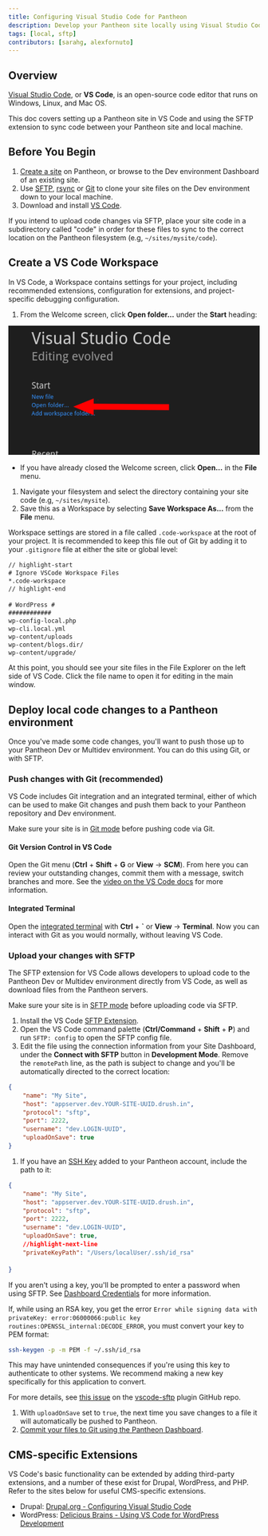 ```yaml
---
title: Configuring Visual Studio Code for Pantheon
description: Develop your Pantheon site locally using Visual Studio Code to edit and sync code.
tags: [local, sftp]
contributors: [sarahg, alexfornuto]
---
```


## Overview
[Visual Studio Code](https://code.visualstudio.com/), or **VS Code**, is an open-source code editor that runs on Windows, Linux, and Mac OS.

This doc covers setting up a Pantheon site in VS Code and using the SFTP extension to sync code between your Pantheon site and local machine.

## Before You Begin
1. [Create a site](/create-sites) on Pantheon, or browse to the Dev environment Dashboard of an existing site.
1. Use [SFTP](/rsync-and-sftp#sftp), [rsync](/rsync-and-sftp#rsync) or [Git](/git#clone-your-site-codebase) to clone your site files on the Dev environment down to your local machine.
1. Download and install [VS Code](https://code.visualstudio.com/).

If you intend to upload code changes via SFTP, place your site code in a subdirectory called "code" in order for these files to sync to the correct location on the Pantheon filesystem (e.g, `~/sites/mysite/code`).

## Create a VS Code Workspace

In VS Code, a Workspace contains settings for your project, including recommended extensions, configuration for extensions, and project-specific debugging configuration.

1. From the Welcome screen, click **Open folder...** under the **Start** heading:

  ![The Open folder option from the Visual Studio Code Start screen](../images/vscode-open-folder.png)

   - If you have already closed the Welcome screen, click **Open...** in the **File** menu.

1. Navigate your filesystem and select the directory containing your site code (e.g, `~/sites/mysite`).
1. Save this as a Workspace by selecting **Save Workspace As...** from the **File** menu.

Workspace settings are stored in a file called `.code-workspace` at the root of your project. It is recommended to keep this file out of Git by adding it to your `.gitignore` file at either the site or global level:

```git:title=.gitignore
// highlight-start
# Ignore VSCode Workspace Files
*.code-workspace
// highlight-end

# WordPress #
############
wp-config-local.php
wp-cli.local.yml
wp-content/uploads
wp-content/blogs.dir/
wp-content/upgrade/

```

At this point, you should see your site files in the File Explorer on the left side of VS Code. Click the file name to open it for editing in the main window.

## Deploy local code changes to a Pantheon environment

Once you've made some code changes, you'll want to push those up to your Pantheon Dev or Multidev environment. You can do this using Git, or with SFTP.

### Push changes with Git (recommended)
VS Code includes Git integration and an integrated terminal, either of which can be used to make Git changes and push them back to your Pantheon repository and Dev environment.

Make sure your site is in [Git mode](/guides/quickstart/connection-modes) before pushing code via Git.

#### Git Version Control in VS Code
Open the Git menu (**Ctrl** + **Shift** + **G** or **View** -> **SCM**). From here you can review your outstanding changes, commit them with a message, switch branches and more. See the [video on the VS Code docs](https://code.visualstudio.com/docs/introvideos/versioncontrol) for more information.

#### Integrated Terminal
Open the [integrated terminal](https://code.visualstudio.com/docs/editor/integrated-terminal) with **Ctrl** + **`** or **View** -> **Terminal**. Now you can interact with Git as you would normally, without leaving VS Code.

### Upload your changes with SFTP
The SFTP extension for VS Code allows developers to upload code to the Pantheon Dev or Multidev environment directly from VS Code, as well as download files from the Pantheon servers.

Make sure your site is in [SFTP mode](/sftp#sftp-mode) before uploading code via SFTP.

1. Install the VS Code [SFTP Extension](https://marketplace.visualstudio.com/items?itemName=liximomo.sftp).
1. Open the VS Code command palette (**Ctrl/Command** + **Shift** + **P**) and run `SFTP: config` to open the SFTP config file.
1. Edit the file using the connection information from your Site Dashboard, under the **Connect with SFTP** button in **Development Mode**. Remove the `remotePath` line, as the path is subject to change and you'll be automatically directed to the correct location:

  ```json:title=sftp.json
  {
      "name": "My Site",
      "host": "appserver.dev.YOUR-SITE-UUID.drush.in",
      "protocol": "sftp",
      "port": 2222,
      "username": "dev.LOGIN-UUID",
      "uploadOnSave": true
  }
  ```

1. If you have an [SSH Key](/ssh-keys) added to your Pantheon account, include the path to it:

  ```json:title=sftp.json
  {
      "name": "My Site",
      "host": "appserver.dev.YOUR-SITE-UUID.drush.in",
      "protocol": "sftp",
      "port": 2222,
      "username": "dev.LOGIN-UUID",
      "uploadOnSave": true,
      //highlight-next-line
      "privateKeyPath": "/Users/localUser/.ssh/id_rsa"

  }
  ```

  If you aren't using a key, you'll be prompted to enter a password when using SFTP. See [Dashboard Credentials](/sftp#dashboard-credentials) for more information.

  <Alert title="Warning" type="danger">

  If, while using an RSA key, you get the error `Error while signing data with privateKey: error:06000066:public key routines:OPENSSL_internal:DECODE_ERROR`, you must convert your key to PEM format:

  ```bash
  ssh-keygen -p -m PEM -f ~/.ssh/id_rsa
  ```

  This may have unintended consequences if you're using this key to authenticate to other systems. We recommend making a new key specifically for this application to convert.

  For more details, see [this issue](https://github.com/liximomo/vscode-sftp/issues/594) on the [vscode-sftp](https://github.com/liximomo/vscode-sftp) plugin GitHub repo.

  </Alert>

1. With `uploadOnSave` set to `true`, the next time you save changes to a file it will automatically be pushed to Pantheon.
1. [Commit your files to Git using the Pantheon Dashboard](/sftp#committing-sftp-changes).

## CMS-specific Extensions

VS Code's basic functionality can be extended by adding third-party extensions, and a number of these exist for Drupal, WordPress, and PHP. Refer to the sites below for useful CMS-specific extensions.

* Drupal: [Drupal.org - Configuring Visual Studio Code](https://www.drupal.org/docs/develop/development-tools/configuring-visual-studio-code)
* WordPress: [Delicious Brains - Using VS Code for WordPress Development](https://deliciousbrains.com/vs-code-wordpress/)
